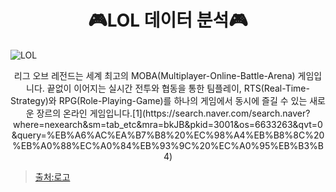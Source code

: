 # <div align=center>:video_game:LOL 데이터 분석:video_game:</div>
![LOL](https://github.com/Kimseongchan1224/LOL/assets/79899868/68d8baa2-86f2-4c32-8076-e712334bf420)

<div align=center>리그 오브 레전드는 세계 최고의 MOBA(Multiplayer-Online-Battle-Arena) 게임입니다. 끝없이 이어지는 실시간 전투와 협동을 통한 팀플레이,
RTS(Real-Time-Strategy)와 RPG(Role-Playing-Game)를 하나의 게임에서 동시에 즐길 수 있는 새로운 장르의 온라인 게임입니다.[1](https://search.naver.com/search.naver?where=nexearch&sm=tab_etc&mra=bkJB&pkid=3001&os=6633263&qvt=0&query=%EB%A6%AC%EA%B7%B8%20%EC%98%A4%EB%B8%8C%20%EB%A0%88%EC%A0%84%EB%93%9C%20%EC%A0%95%EB%B3%B4)</div>

>[출처:로고](https://blog.naver.com/janginhome/223223926862)
